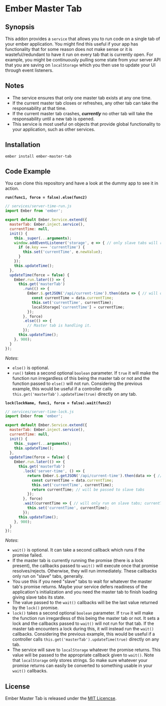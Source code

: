 # Ember Master Tab
## Synopsis

This addon provides a `service` that allows you to run code on a single tab of your ember
application. You might find this useful if your app has functionality that for some reason
does not make sense or it is wasteful/redundant to have it run on every tab that is currently
open. For example, you might be continuously pulling some state from your server API that
you are saving on `localStorage` which you then use to update your UI through event listeners.

## Notes

* The service ensures that only one master tab exists at any one time.
* If the current master tab closes or refreshes, any other tab can take the responsability at that time.
* If the current master tab crashes, ***currently*** no other tab will take the responsability until
  a new tab is opened. 
* This service is most useful on objects that provide global functionality to your application, such as other services.

## Installation

`ember install ember-master-tab`

## Code Example

You can clone this repository and have a look at the dummy app to see it in action.

**`run(func1, force = false).else(func2)`**

```js
// services/server-time-run.js
import Ember from 'ember';

export default Ember.Service.extend({
  masterTab: Ember.inject.service(),
  currentTime: null,
  init() {
    this._super(...arguments);
    window.addEventListener('storage', e => { // only slave tabs will receive this event
      if (e.key === 'currentTime') {
        this.set('currentTime', e.newValue);
      }
    });
    this.updateTime();
  },
  updateTime(force = false) {
    Ember.run.later(() => {
      this.get('masterTab')
        .run(() => {
          Ember.$.getJSON('/api/current-time').then(data => { // will only run on the master tab
            const currentTime = data.currentTime;
            this.set('currentTime', currentTime);
            localStorage['currentTime'] = currentTime;
          });
        }, force)
        .else(() => {
          // Master tab is handling it.
        });
      this.updateTime();
    }, 900);
  }
});
```
*Notes*:
- `else()` is optional.
- `run()` takes a second optional `boolean` parameter. If `true` it will
  make the function run irregardless of this being the master tab or not
  and the function passed to `else()` will not run. Considering the previous
  example, this would be useful if a controller calls
  `this.get('masterTab').updateTime(true)` directly on any tab.

**`lock(lockName, func1, force = false).wait(func2)`**

```js
// services/server-time-lock.js
import Ember from 'ember';

export default Ember.Service.extend({
  masterTab: Ember.inject.service(),
  currentTime: null,
  init() {
    this._super(...arguments);
    this.updateTime();
  },
  updateTime(force = false) {
    Ember.run.later(() => {
      this.get('masterTab')
        .lock('server-time', () => {
          return Ember.$.getJSON('/api/current-time').then(data => { // will only run on the master tab
            const currentTime = data.currentTime;
            this.set('currentTime', currentTime);
            return currentTime; // will be passed to slave tabs
          });
        }, force)
        .wait(currentTime => { // will only run on slave tabs; currentTime is the result from the master tab
          this.set('currentTime', currentTime);
        });
      this.updateTime();
    }, 900);
  }
});
```
*Notes*:
- `wait()` is optional. It can take a second callback which runs if the
  promise failed.
- If the master tab is currently running the promise (there is a lock present),
  the callbacks passed to `wait()` will execute once that promise resolves/rejects.
  Otherwise, they will run immediately. These callbacks only run on
  "slave" tabs, generally.
- You use this if you need "slave" tabs to wait for whatever the master
  tab's promise returns. Maybe your service defers readiness of the application's
  initialization and you need the master tab to finish loading giving slave
  tabs its state.
- The value passed to the `wait()` callbacks will be the last value returned
  by the `lock()` promise.
- `lock()` takes a second optional `boolean` parameter. If `true` it will
  make the function run irregardless of this being the master tab or not.
  It sets a lock and the callbacks passed to `wait()` will not run for
  that tab. If the master tab encounters a lock during this, it will instead
  run the `wait()` callbacks. Considering the previous example, this would
  be useful if a controller calls `this.get('masterTab').updateTime(true)`
  directly on any tab.
- The service will save to `localStorage` whatever the promise returns.
  This value will be passed to the appropriate callback given to `wait()`.
  Note that `localStorage` only stores strings. So make sure whatever
  your promise returns can easily be converted to something usable in
  your `wait()` callbacks.

## License

Ember Master Tab is released under the [MIT Licencse](https://github.com/rhyek/ember-master-tab/blob/master/LICENSE.md).